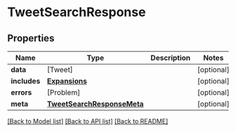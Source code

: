 # TweetSearchResponse

## Properties
Name | Type | Description | Notes
------------ | ------------- | ------------- | -------------
**data** | [Tweet] |  | [optional] 
**includes** | [**Expansions**](Expansions.md) |  | [optional] 
**errors** | [Problem] |  | [optional] 
**meta** | [**TweetSearchResponseMeta**](TweetSearchResponseMeta.md) |  | [optional] 

[[Back to Model list]](../README.md#documentation-for-models) [[Back to API list]](../README.md#documentation-for-api-endpoints) [[Back to README]](../README.md)


